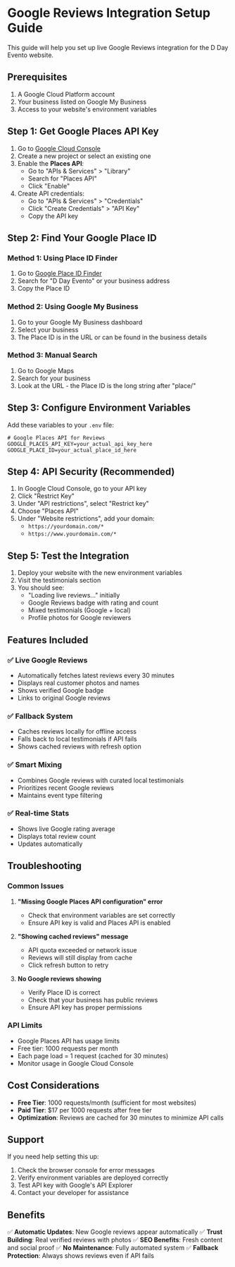 # Google Reviews Integration Setup Guide

This guide will help you set up live Google Reviews integration for the D Day Evento website.

## Prerequisites

1. A Google Cloud Platform account
2. Your business listed on Google My Business
3. Access to your website's environment variables

## Step 1: Get Google Places API Key

1. Go to [Google Cloud Console](https://console.cloud.google.com/)
2. Create a new project or select an existing one
3. Enable the **Places API**:
   - Go to "APIs & Services" > "Library"
   - Search for "Places API"
   - Click "Enable"
4. Create API credentials:
   - Go to "APIs & Services" > "Credentials"
   - Click "Create Credentials" > "API Key"
   - Copy the API key

## Step 2: Find Your Google Place ID

### Method 1: Using Place ID Finder
1. Go to [Google Place ID Finder](https://developers.google.com/maps/documentation/places/web-service/place-id)
2. Search for "D Day Evento" or your business address
3. Copy the Place ID

### Method 2: Using Google My Business
1. Go to your Google My Business dashboard
2. Select your business
3. The Place ID is in the URL or can be found in the business details

### Method 3: Manual Search
1. Go to Google Maps
2. Search for your business
3. Look at the URL - the Place ID is the long string after "place/"

## Step 3: Configure Environment Variables

Add these variables to your `.env` file:

```env
# Google Places API for Reviews
GOOGLE_PLACES_API_KEY=your_actual_api_key_here
GOOGLE_PLACE_ID=your_actual_place_id_here
```

## Step 4: API Security (Recommended)

1. In Google Cloud Console, go to your API key
2. Click "Restrict Key"
3. Under "API restrictions", select "Restrict key"
4. Choose "Places API"
5. Under "Website restrictions", add your domain:
   - `https://yourdomain.com/*`
   - `https://www.yourdomain.com/*`

## Step 5: Test the Integration

1. Deploy your website with the new environment variables
2. Visit the testimonials section
3. You should see:
   - "Loading live reviews..." initially
   - Google Reviews badge with rating and count
   - Mixed testimonials (Google + local)
   - Profile photos for Google reviewers

## Features Included

### ✅ **Live Google Reviews**
- Automatically fetches latest reviews every 30 minutes
- Displays real customer photos and names
- Shows verified Google badge
- Links to original Google reviews

### ✅ **Fallback System**
- Caches reviews locally for offline access
- Falls back to local testimonials if API fails
- Shows cached reviews with refresh option

### ✅ **Smart Mixing**
- Combines Google reviews with curated local testimonials
- Prioritizes recent Google reviews
- Maintains event type filtering

### ✅ **Real-time Stats**
- Shows live Google rating average
- Displays total review count
- Updates automatically

## Troubleshooting

### Common Issues

1. **"Missing Google Places API configuration" error**
   - Check that environment variables are set correctly
   - Ensure API key is valid and Places API is enabled

2. **"Showing cached reviews" message**
   - API quota exceeded or network issue
   - Reviews will still display from cache
   - Click refresh button to retry

3. **No Google reviews showing**
   - Verify Place ID is correct
   - Check that your business has public reviews
   - Ensure API key has proper permissions

### API Limits

- Google Places API has usage limits
- Free tier: 1000 requests per month
- Each page load = 1 request (cached for 30 minutes)
- Monitor usage in Google Cloud Console

## Cost Considerations

- **Free Tier**: 1000 requests/month (sufficient for most websites)
- **Paid Tier**: $17 per 1000 requests after free tier
- **Optimization**: Reviews are cached for 30 minutes to minimize API calls

## Support

If you need help setting this up:
1. Check the browser console for error messages
2. Verify environment variables are deployed correctly
3. Test API key with Google's API Explorer
4. Contact your developer for assistance

## Benefits

✅ **Automatic Updates**: New Google reviews appear automatically
✅ **Trust Building**: Real verified reviews with photos
✅ **SEO Benefits**: Fresh content and social proof
✅ **No Maintenance**: Fully automated system
✅ **Fallback Protection**: Always shows reviews even if API fails